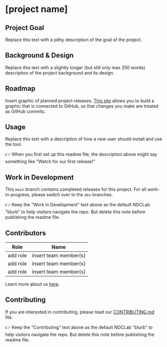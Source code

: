 # [project name]

## Project Goal
Replace this text with a pithy description of the goal of the project.


## Background & Design
Replace this text with a slightly longer (but still only max 250 words) description of the project background and its design. 


## Roadmap
Insert graphic of planned project releases. [This site](https://app.diagrams.net/) allows you to build a graphic that is connected to GitHub, so that changes you make are treated as GitHub commits.


## Usage
Replace this text with a description of how a new user should install and use the tool.

:point_right: When you first set up this readme file, the description above might say something like "Watch for our first release!"

## Work in Development
This `main` branch contains completed releases for this project. For all work-in-progress, please switch over to the `dev` branches.

:point_right: Keep the "Work in Development" text above as the default NDCLab "blurb" to help visitors navigate the repo. But delete this note before publishing the readme file.


## Contributors
| Role | Name |
| ---  | ---  |
| add role | insert team member(s) |
| add role | insert team member(s) |
| add role | insert team member(s) |

Learn more about us [here](https://www.ndclab.com/people).

## Contributing
If you are interested in contributing, please read our [CONTRIBUTING.md](CONTRIBUTING.md) file.

:point_right: Keep the "Contributing" text above as the default NDCLab "blurb" to help visitors navigate the repo. But delete this note before publishing the readme file.
